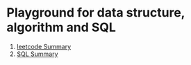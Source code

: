 # Playground for data structure, algorithm and SQL

1. [leetcode Summary](data_structure_algorithm.md)
2. [SQL Summary](SQL.md)
